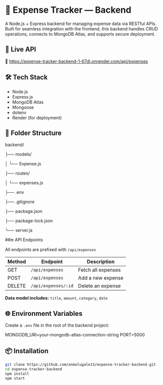 # 💸 Expense Tracker — Backend

A Node.js + Express backend for managing expense data via RESTful APIs. Built for seamless integration with the frontend, this backend handles CRUD operations, connects to MongoDB Atlas, and supports secure deployment.

## 🚀 Live API

🔗 https://expense-tracker-backend-1-67dl.onrender.com/api/expenses

## 🛠️ Tech Stack

- Node.js
- Express.js
- MongoDB Atlas
- Mongoose
- dotenv
- Render (for deployment)

## 📁 Folder Structure

backend/ 

├── models/ 

│ └── Expense.js

├── routes/

│ └── expenses.js

├── .env

├── .gitignore 

├── package.json

├── package-lock.json 

└── server.js


##🔚 API Endpoints

All endpoints are prefixed with `/api/expenses`

| Method | Endpoint              | Description        |
|--------|-----------------------|--------------------|
| GET    | `/api/expenses`       | Fetch all expenses |
| POST   | `/api/expenses`       | Add a new expense  |
| DELETE | `/api/expenses/:id`   | Delete an expense  |

**Data model includes:** `title`, `amount`, `category`, `date`


## 🌐 Environment Variables

Create a `.env` file in the root of the backend project:

MONGODB_URI=your-mongodb-atlas-connection-string PORT=5000


## 📦 Installation

```bash
git clone https://github.com/anmolugale13/expense-tracker-backend.git
cd expense-tracker-backend
npm install
npm start

